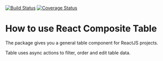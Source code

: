 [![Build Status](https://travis-ci.org/davidcsejtei/react-composite-table.svg?branch=master)](https://travis-ci.org/davidcsejtei/react-composite-table) [![Coverage Status](https://coveralls.io/repos/github/davidcsejtei/react-composite-table/badge.svg?branch=master)](https://coveralls.io/github/davidcsejtei/react-composite-table?branch=master)

# How to use React Composite Table

The package gives you a general table component for ReactJS projects.

Table uses async actions to filter, order and edit table data.

